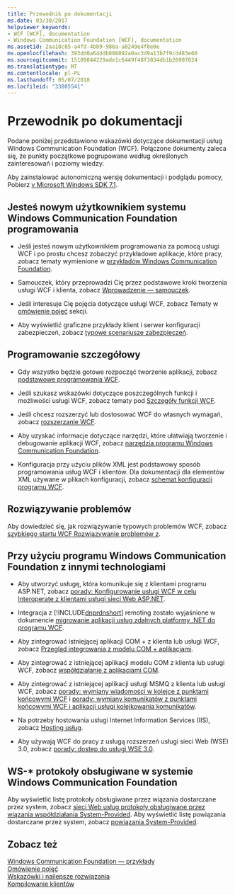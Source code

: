 ```yaml
---
title: Przewodnik po dokumentacji
ms.date: 03/30/2017
helpviewer_keywords:
- WCF [WCF], documentation
- Windows Communication Foundation [WCF], documentation
ms.assetid: 2aa18c85-a4fd-4bb9-986a-a8249e4f8e0e
ms.openlocfilehash: 393dd0a64ddb888892a0ac3d9a13b7f9cd483e60
ms.sourcegitcommit: 15109844229ade1c6449f48f3834db1b26907824
ms.translationtype: MT
ms.contentlocale: pl-PL
ms.lasthandoff: 05/07/2018
ms.locfileid: "33805541"
---
```

# <a name="guide-to-the-documentation"></a>Przewodnik po dokumentacji
Podane poniżej przedstawiono wskazówki dotyczące dokumentacji usług Windows Communication Foundation (WCF). Połączone dokumenty zaleca się, że punkty początkowe pogrupowane według określonych zainteresowań i poziomy wiedzy.  
  
 Aby zainstalować autonomiczną wersję dokumentacji i podglądu pomocy, Pobierz [v Microsoft Windows SDK 7.1](http://go.microsoft.com/fwlink/?LinkID=194146&clcid=0x409).  
  
## <a name="new-to-windows-communication-foundation-programming"></a>Jesteś nowym użytkownikiem systemu Windows Communication Foundation programowania  
  
-   Jeśli jesteś nowym użytkownikiem programowania za pomocą usługi WCF i po prostu chcesz zobaczyć przykładowe aplikacje, które pracy, zobacz tematy wymienione w [przykładów Windows Communication Foundation](../../../docs/framework/wcf/samples/index.md).  
  
-   Samouczek, który przeprowadzi Cię przez podstawowe kroki tworzenia usługi WCF i klienta, zobacz [Wprowadzenie — samouczek](../../../docs/framework/wcf/getting-started-tutorial.md).  
  
-   Jeśli interesuje Cię pojęcia dotyczące usługi WCF, zobacz Tematy w [omówienie pojęć](../../../docs/framework/wcf/conceptual-overview.md) sekcji.  
  
-   Aby wyświetlić graficzne przykłady klient i serwer konfiguracji zabezpieczeń, zobacz [typowe scenariusze zabezpieczeń](../../../docs/framework/wcf/feature-details/common-security-scenarios.md).  
  
## <a name="programming-in-depth"></a>Programowanie szczegółowy  
  
-   Gdy wszystko będzie gotowe rozpocząć tworzenie aplikacji, zobacz [podstawowe programowania WCF](../../../docs/framework/wcf/basic-wcf-programming.md).  
  
-   Jeśli szukasz wskazówki dotyczące poszczególnych funkcji i możliwości usługi WCF, zobacz tematy pod [Szczegóły funkcji WCF](../../../docs/framework/wcf/feature-details/index.md).  
  
-   Jeśli chcesz rozszerzyć lub dostosować WCF do własnych wymagań, zobacz [rozszerzanie WCF](../../../docs/framework/wcf/extending/index.md).  
  
-   Aby uzyskać informacje dotyczące narzędzi, które ułatwiają tworzenie i debugowanie aplikacji WCF, zobacz [narzędzia programu Windows Communication Foundation](../../../docs/framework/wcf/tools.md).  
  
-   Konfiguracja przy użyciu plików XML jest podstawowy sposób programowania usług WCF i klientów. Dla dokumentacji dla elementów XML używane w plikach konfiguracji, zobacz [schemat konfiguracji programu WCF](../../../docs/framework/configure-apps/file-schema/wcf/index.md).  
  
## <a name="troubleshooting"></a>Rozwiązywanie problemów  
 Aby dowiedzieć się, jak rozwiązywanie typowych problemów WCF, zobacz [szybkiego startu WCF Rozwiązywanie problemów z](../../../docs/framework/wcf/wcf-troubleshooting-quickstart.md).  
  
## <a name="using-windows-communication-foundation-with-other-technologies"></a>Przy użyciu programu Windows Communication Foundation z innymi technologiami  
  
-   Aby utworzyć usługę, która komunikuje się z klientami programu ASP.NET, zobacz [porady: Konfigurowanie usługi WCF w celu Interoperate z klientami usługi sieci Web ASP.NET](../../../docs/framework/wcf/feature-details/config-wcf-service-with-aspnet-web-service.md).  
  
-   Integracja z [!INCLUDE[dnprdnshort](../../../includes/dnprdnshort-md.md)] remoting zostało wyjaśnione w dokumencie [migrowanie aplikacji usług zdalnych platformy .NET do programu WCF](../../../docs/framework/wcf/feature-details/migrating-net-remoting-applications-to-wcf.md).  
  
-   Aby zintegrować istniejącej aplikacji COM + z klienta lub usługi WCF, zobacz [Przegląd integrowania z modelu COM + aplikacjami](../../../docs/framework/wcf/feature-details/integrating-with-com-plus-applications-overview.md).  
  
-   Aby zintegrować z istniejącej aplikacji modelu COM z klienta lub usługi WCF, zobacz [współdziałanie z aplikacjami COM](../../../docs/framework/wcf/feature-details/integrating-with-com-applications.md).  
  
-   Aby zintegrować z istniejącej aplikacji usługi MSMQ z klienta lub usługi WCF, zobacz [porady: wymiany wiadomości w kolejce z punktami końcowymi WCF](../../../docs/framework/wcf/feature-details/how-to-exchange-queued-messages-with-wcf-endpoints.md) i [porady: wymiany komunikatów z punktami końcowymi WCF i aplikacji usługi kolejkowania komunikatów](../../../docs/framework/wcf/feature-details/how-to-exchange-messages-with-wcf-endpoints-and-message-queuing-applications.md).  
  
-   Na potrzeby hostowania usługi Internet Information Services (IIS), zobacz [Hosting usług](../../../docs/framework/wcf/hosting-services.md).  
  
-   Aby używają WCF do pracy z usługą rozszerzeń usługi sieci Web (WSE) 3.0, zobacz [porady: dostęp do usługi WSE 3.0](../../../docs/framework/wcf/feature-details/how-to-access-a-wse-3-0-service-with-a-wcf-client.md).  
  
## <a name="ws--protocols-supported-in-windows-communication-foundation"></a>WS-* protokoły obsługiwane w systemie Windows Communication Foundation  
 Aby wyświetlić listę protokoły obsługiwane przez wiązania dostarczane przez system, zobacz [sieci Web usług protokoły obsługiwane przez wiązania współdziałania System-Provided](../../../docs/framework/wcf/feature-details/web-services-protocols-supported-by-system-provided-interoperability-bindings.md). Aby wyświetlić listę powiązania dostarczane przez system, zobacz [powiązania System-Provided](../../../docs/framework/wcf/system-provided-bindings.md).  
  
## <a name="see-also"></a>Zobacz też  
 [Windows Communication Foundation — przykłady](../../../docs/framework/wcf/samples/index.md)  
 [Omówienie pojęć](../../../docs/framework/wcf/conceptual-overview.md)  
 [Wskazówki i najlepsze rozwiązania](../../../docs/framework/wcf/guidelines-and-best-practices.md)  
 [Kompilowanie klientów](../../../docs/framework/wcf/building-clients.md)
